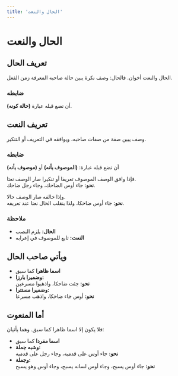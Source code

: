 ```yaml
---
title: 'الحال والنعت'
---
```


# الحال والنعت

## تعريف الحال

الحال والنعت أخوان. فالحال: وصف نكرة يبين حالة صاحبه المعرفة زمن الفعل.

### ضابطه

أن تضع قبله عبارة **(حالة كونه)**.

## تعريف النعت

وصف يبين صفة من صفات صاحبه، ويوافقه في التعريف أو التنكير.

### ضابطه

أن تضع قبله عبارة: **(الموصوف بأنه)** أو **(موصوف بأنه)**

فإذا وافق الوصف الموصوف تعريفا أو تنكيرا صار الوصف نعتا.  
**نحو:** جاء أوس الضاحك، وجاء رجل ضاحك.

وإذا خالفه صار الوصف حالا.  
**نحو:** جاء أوس ضاحكا، ولذا ينقلب الحال نعتا عند تعريفه.

### ملاحظة

- **الحال:** يلزم النصب
- **النعت:** تابع للموصوف في إعرابه

## ويأتي صاحب الحال

- **اسما ظاهرا** كما سبق
- **وضميرا بارزا:**  
  **نحو:** جئت ضاحكا، واذهبوا مسرعين
- **وضميرا مستترا:**  
  **نحو:** أوس جاء ضاحكا، واذهب مسرعا

## أما المنعوت

فلا يكون إلا اسما ظاهرا كما سبق. وهما يأتيان:

- **اسما مفردا** كما سبق
- **وشبه جملة:**  
  **نحو:** جاء أوس على قدميه، وجاء رجل على قدميه
- **وجملة:**  
  **نحو:** جاء أوس يسبح، وجاء أوس لسانه يسبح، وجاء أوس وهو يسبح
